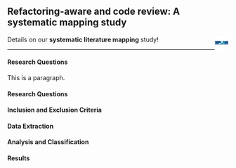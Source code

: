 ## Refactoring-aware and code review: A systematic mapping study

<p><img src="/images/splab.png" alt="SPLab Logo"  width="128" height="128" style="float:right;width:32px;height:32px;"></p>

Details on our <b>systematic literature mapping</b> study!
<hr>

<h4> Research Questions </h4>
<p> This is a paragraph. </p>

<h4> Research Questions </h4>

<h4> Inclusion and Exclusion Criteria </h4>

<h4> Data Extraction </h4>

<h4> Analysis and Classification </h4>

<h4> Results </h4>

